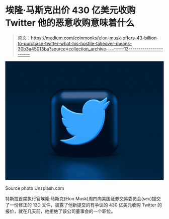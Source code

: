 # 埃隆·马斯克出价 430 亿美元收购 Twitter 他的恶意收购意味着什么

> 原文：<https://medium.com/coinmonks/elon-musk-offers-43-billion-to-purchase-twitter-what-his-hostile-takeover-means-30b3a45013ba?source=collection_archive---------13----------------------->

![](img/73dd55c6bc753981fa50af624a9927d6.png)

Source photo Unsplash.com

特斯拉首席执行官埃隆·马斯克(Elon Musk)周四向美国证券交易委员会(sec)提交了一份修正的 13D 文件，披露了他新提交的有争议的 430 亿美元收购 Twitter 的报价，就在几天前，他拒绝了该公司董事会的一个职位。